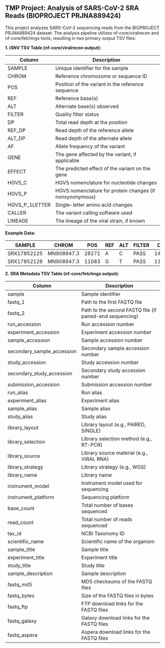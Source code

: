 ## TMP Project: Analysis of SARS-CoV-2 SRA Reads (BIOPROJECT PRJNA889424)

This project analyzes SARS-CoV-2 sequencing reads from the BIOPROJECT PRJNA889424 dataset. The analysis pipeline utilizes nf-core/viralrecon and nf-core/fetchngs tools, resulting in two primary output TSV files:

**1. iSNV TSV Table (nf-core/viralrecon output):**

| Column     | Description                                                                |
|------------|----------------------------------------------------------------------------|
| SAMPLE     | Unique identifier for the sample                                           |
| CHROM      | Reference chromosome or sequence ID                                       |
| POS        | Position of the variant in the reference sequence                         |
| REF        | Reference base(s)                                                         |
| ALT        | Alternate base(s) observed                                                 |
| FILTER     | Quality filter status                                                     |
| DP         | Total read depth at the position                                            |
| REF_DP     | Read depth of the reference allele                                         |
| ALT_DP     | Read depth of the alternate allele                                         |
| AF         | Allele frequency of the variant                                           |
| GENE       | The gene affected by the variant, if applicable                             |
| EFFECT     | The predicted effect of the variant on the gene                            |
| HGVS_C     | HGVS nomenclature for nucleotide changes                                  |
| HGVS_P     | HGVS nomenclature for protein changes (if nonsynonymous)                    |
| HGVS_P_1LETTER | Single-letter amino acid changes                                         |
| CALLER     | The variant calling software used                                         |
| LINEAGE    | The lineage of the viral strain, if known                                  |

**Example Data:**

| SAMPLE       | CHROM      | POS     | REF | ALT | FILTER | DP   | REF_DP | ALT_DP | AF   | GENE     | EFFECT                | HGVS_C       | HGVS_P           | HGVS_P_1LETTER | CALLER | LINEAGE |
|--------------|-------------|---------|-----|-----|--------|------|--------|--------|------|-----------|-----------------------|--------------|-------------------|-----------------|--------|---------|
| SRX17852125 | MN908947.3 | 28271  | A   | C   | PASS   | 14   | 10     | 4      | 0.29 | N        | upstream_gene_variant | c.-3A>C     | .                 | .               | ivar   | B.1.1.7 |
| SRX17852126 | MN908947.3 | 11083  | G   | T   | PASS   | 1109 | 143    | 966    | 0.87 | orf1ab   | missense_variant     | c.10818G>T  | p.Leu3606Phe     | p.L3606F       | ivar   | B.1.1   |

**2. SRA Metadata TSV Table (nf-core/fetchngs output):**

| Column                      | Description                                                                                                                                   |
|-----------------------------|-----------------------------------------------------------------------------------------------------------------------------------------------|
| sample                      | Sample identifier                                                                                                                             |
| fastq_1                     | Path to the first FASTQ file                                                                                                                  |
| fastq_2                     | Path to the second FASTQ file (if paired-end sequencing)                                                                                     |
| run_accession               | Run accession number                                                                                                                          |
| experiment_accession        | Experiment accession number                                                                                                                     |
| sample_accession            | Sample accession number                                                                                                                         |
| secondary_sample_accession | Secondary sample accession number                                                                                                                |
| study_accession             | Study accession number                                                                                                                          |
| secondary_study_accession  | Secondary study accession number                                                                                                                |
| submission_accession       | Submission accession number                                                                                                                    |
| run_alias                  | Run alias                                                                                                                                     |
| experiment_alias            | Experiment alias                                                                                                                                |
| sample_alias                | Sample alias                                                                                                                                  |
| study_alias                 | Study alias                                                                                                                                   |
| library_layout              | Library layout (e.g., PAIRED, SINGLE)                                                                                                          |
| library_selection           | Library selection method (e.g., RT-PCR)                                                                                                       |
| library_source              | Library source material (e.g., VIRAL RNA)                                                                                                    |
| library_strategy            | Library strategy (e.g., WGS)                                                                                                                   |
| library_name                | Library name                                                                                                                                   |
| instrument_model            | Instrument model used for sequencing                                                                                                           |
| instrument_platform         | Sequencing platform                                                                                                                            |
| base_count                  | Total number of bases sequenced                                                                                                                |
| read_count                  | Total number of reads sequenced                                                                                                                 |
| tax_id                      | NCBI Taxonomy ID                                                                                                                                |
| scientific_name            | Scientific name of the organism                                                                                                               |
| sample_title                | Sample title                                                                                                                                   |
| experiment_title            | Experiment title                                                                                                                                |
| study_title                 | Study title                                                                                                                                   |
| sample_description          | Sample description                                                                                                                               |
| fastq_md5                  | MD5 checksums of the FASTQ files                                                                                                              |
| fastq_bytes                 | Size of the FASTQ files in bytes                                                                                                              |
| fastq_ftp                   | FTP download links for the FASTQ files                                                                                                          |
| fastq_galaxy                | Galaxy download links for the FASTQ files                                                                                                         |
| fastq_aspera                | Aspera download links for the FASTQ files                                                                                                         |

